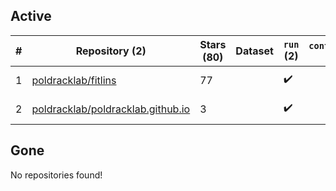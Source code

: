 ## Active
| # | Repository (2) | Stars (80) | Dataset | `run` (2) | `containers-run` | Last Modified |
| --- | --- | --- | --- | --- | --- | --- |
| 1 | [poldracklab/fitlins](https://github.com/poldracklab/fitlins) | 77 |  | :heavy_check_mark: |  | 2025-10-27 14:05:52+00:00 |
| 2 | [poldracklab/poldracklab.github.io](https://github.com/poldracklab/poldracklab.github.io) | 3 |  | :heavy_check_mark: |  | 2025-07-24 15:33:25+00:00 |

## Gone
No repositories found!
